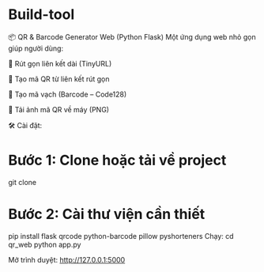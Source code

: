 # Build-tool

📦 QR & Barcode Generator Web (Python Flask)
Một ứng dụng web nhỏ gọn giúp người dùng:

🔗 Rút gọn liên kết dài (TinyURL)

📱 Tạo mã QR từ liên kết rút gọn

🧾 Tạo mã vạch (Barcode – Code128)

💾 Tải ảnh mã QR về máy (PNG)


🛠️ Cài đặt:
# Bước 1: Clone hoặc tải về project
git clone <link-repo>

# Bước 2: Cài thư viện cần thiết
pip install flask qrcode python-barcode pillow pyshorteners
Chạy:
cd qr_web
python app.py

Mở trình duyệt: http://127.0.0.1:5000

